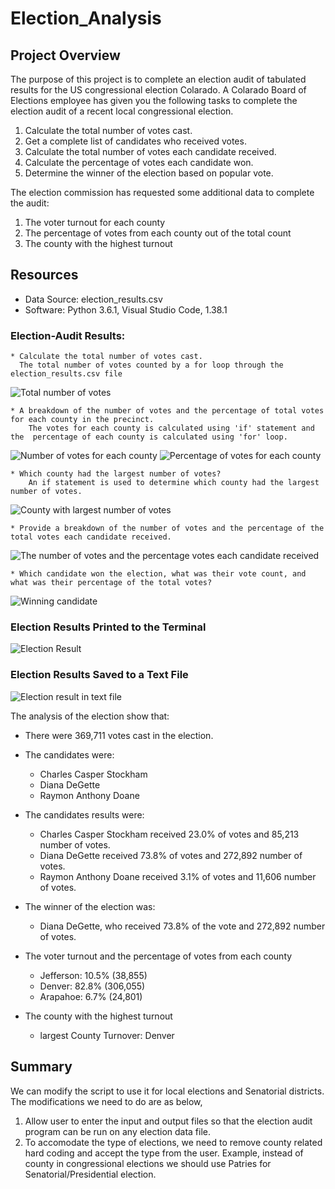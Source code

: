 # Election_Analysis

## Project Overview
The purpose of this project is to complete an election audit of tabulated results for the US congressional election Colarado. A Colarado Board of Elections employee has given you the following tasks to complete the election audit of a recent local congressional election.
1. Calculate the total number of votes cast.
2. Get a complete list of candidates who received votes.
3. Calculate the total number of votes each candidate received.
4. Calculate the percentage of votes each candidate won.
5. Determine the winner of the election based on popular vote.
 
The election commission has requested some additional data to complete the audit:
1. The voter turnout for each county
2. The percentage of votes from each county out of the total count
3. The county with the highest turnout

## Resources
- Data Source: election_results.csv
- Software: Python 3.6.1, Visual Studio Code, 1.38.1

### Election-Audit Results:
    * Calculate the total number of votes cast.
      The total number of votes counted by a for loop through the election_results.csv file
   ![Total number of votes](Resources/Total_number_of_votes.png?raw=true "Total number of votes")

    * A breakdown of the number of votes and the percentage of total votes for each county in the precinct.
        The votes for each county is calculated using 'if' statement and the  percentage of each county is calculated using 'for' loop.

 ![Number of votes for each county](Resources/County_Vote_Count.png?raw=true "Number of votes for each county")
 ![Percentage of votes for each county](Resources/County_Vote_Percentage.png?raw=true "Percentage of votes for each county")
    
    * Which county had the largest number of votes?
        An if statement is used to determine which county had the largest number of votes.
 ![County with largest number of votes](Resources/County_max_votes.png?raw=true "County with largest number of votes")

    * Provide a breakdown of the number of votes and the percentage of the total votes each candidate received.
 ![The number of votes and the percentage votes each candidate received](Resources/Candidate_Percentage_of_votes.png?raw=true "The number of votes and the percentage votes each candidate received")

    * Which candidate won the election, what was their vote count, and what was their percentage of the total votes?
![Winning candidate](Resources/Winning_Candidate_Result.png?raw=true "Winning candidate")

### Election Results Printed to the Terminal
![Election Result](Resources/Election_Result_CommandLine.png?raw=true "Election Result" )

### Election Results Saved to a Text File
![Election result in text file](Resources/Election_Result_TextFile.png?raw=true "Election result in text file")

  

The analysis of the election show that:
- There were 369,711 votes cast in the election.
- The candidates were:
    - Charles Casper Stockham
    - Diana DeGette
    - Raymon Anthony Doane

- The candidates results were:
    - Charles Casper Stockham received 23.0% of votes and 85,213 number of votes.
    - Diana DeGette received 73.8% of votes and 272,892 number of votes.
    - Raymon Anthony Doane received 3.1% of votes and 11,606 number of votes.   

- The winner of the election was:
    - Diana DeGette, who received 73.8% of the vote and 272,892 number of votes.

- The voter turnout and the percentage of votes from each county
    - Jefferson: 10.5% (38,855)
    - Denver: 82.8% (306,055)
    - Arapahoe: 6.7% (24,801)

- The county with the highest turnout
    - largest County Turnover: Denver

    
## Summary
We can modify the script to use it for local elections and Senatorial districts. The modifications we need to do are as below,
1. Allow user to enter the input and output files so that the election audit program can be run on any election data file.
2. To accomodate the type of elections, we need to remove county related hard coding and accept the type from the user. Example, instead of county in congressional elections we should use Patries for Senatorial/Presidential election.



